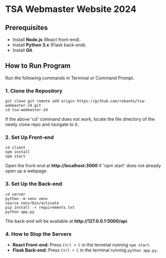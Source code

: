 <h1>TSA Webmaster Website 2024</h1>
<h2>Prerequisites</h2>
<ul>
    <li>Install <strong>Node.js</strong> (React front-end).</li>
    <li>Install <strong>Python 3.x</strong> (Flask back-end).</li>
    <li>Install <strong>Git</strong>.</li>
</ul>

<h2>How to Run Program</h2>
<p>Run the following commands in Terminal or Command Prompt.</p>
<h3>1. Clone the Repository</h3>
<pre><code>git clone git remote add origin https://github.com/rebanto/tsa-webmaster-24.git
cd tsa-webmaster-24</code></pre>
<p>If the above 'cd' command does not work, locate the file directory of the newly clone repo and navigate to it.</p>

<h3>2. Set Up Front-end</h3>
<pre><code>cd client
npm install
npm start</code></pre>
<p>Open the front-end at <strong>http://localhost:3000</strong> if 'npm start' does not already open up a webpage.</p>

<h3>3. Set Up the Back-end</h3>
<pre><code>cd server
python -m venv venv       <!-- Optional -->
source venv/bin/activate  <!-- On Windows: venv\Scripts\activate -->
pip install -r requirements.txt
python app.py</code></pre>
<p>The back-end will be available at <strong>http://127.0.0.1:5000/api</strong>.</p>

<h3>4. How to Stop the Servers</h3>
<ul>
    <li><strong>React Front-end:</strong> Press <code>Ctrl + C</code> in the terminal running <code>npm start</code>.</li>
    <li><strong>Flask Back-end:</strong> Press <code>Ctrl + C</code> in the terminal running <code>python app.py</code>.</li>
</ul>
